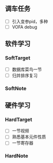 ## 调车任务

- [ ] 引入变参pid，多种
- [ ] VOFA debug

## 软件学习

### SoftTarget

- [ ] 数据库菜鸟一节
- [ ] 归并排序复习

### SoftNote


## 硬件学习

### HardTarget

- [ ] 一节视频
- [ ] 熟悉基本元件性质
- [ ] 一节寄存器

### HardNote